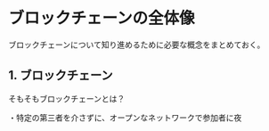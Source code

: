 # ブロックチェーンの全体像

ブロックチェーンについて知り進めるために必要な概念をまとめておく。

## 1. ブロックチェーン
そもそもブロックチェーンとは？

・特定の第三者を介さずに、オープンなネットワークで参加者に夜
